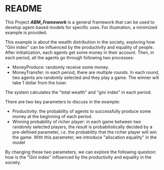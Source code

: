 # README

This Project ***ABM_Framework*** is a general framework that can be used to develop agent-based models for specific uses. For illustration, a minimized example is provided. 

This example is about the wealth distribution in the society, exploring how "Gini index" can be influenced by the productivity and equality of people. After initialization, each agents get some money in their account. Then, in each period, all the agents go through following two processes:

- MoneyProduce: randomly receive some money.
- MoneyTransfer: in each period, there are multiple rounds. In each round, two agents are randomly selected and they play a game. The winner will take 1 dollar from the loser.

The system calculates the "total wealth" and "gini index" in each period.

There are two key parameters to discuss in the example:

- Productivity: the probability of agents to successfully produce some money at the beginning of each period.
- Winning probability of richer player: in each game between two randomly selected players, the result is probabilistically decided by a pre-defined parameter, i.e. the probability that the richer player will win the game. With this parameter, we introduce "allocation equality" in the model

By changing these two parameters, we can explore the following question: how is the "Gini index" influenced by the productivity and equality in the society.

